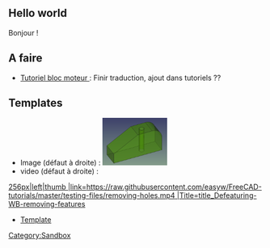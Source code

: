 ## Hello world 

Bonjour !

## A faire 

-   [Tutoriel bloc moteur ](Engine_Block_Tutorial/fr.md) : Finir traduction, ajout dans tutoriels ??

## Templates

-   Image (défaut à droite) : <img alt="Légende vignette ou au survol image" src=images/GGTuto1_Vue.PNG  style="width:128px;"> 
-   video (défaut à droite) :

[256px\|left\|thumb \|link=<https://raw.githubusercontent.com/easyw/FreeCAD-tutorials/master/testing-files/removing-holes.mp4> \|Title=title\_Defeaturing-WB-removing-features](Image:Defeaturing-WB-@Work_v3.png.md) 

-   [Template ](Template:Docnav.md)










[Category:Sandbox](Category:Sandbox.md)
